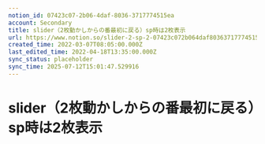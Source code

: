 ```yaml
---
notion_id: 07423c07-2b06-4daf-8036-3717774515ea
account: Secondary
title: slider（2枚動かしからの番最初に戻る）sp時は2枚表示
url: https://www.notion.so/slider-2-sp-2-07423c072b064daf80363717774515ea
created_time: 2022-03-07T08:05:00.000Z
last_edited_time: 2022-04-18T13:35:00.000Z
sync_status: placeholder
sync_time: 2025-07-12T15:01:47.529916
---
```

# slider（2枚動かしからの番最初に戻る）sp時は2枚表示
